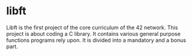 # libft
Libft is the first project of the core curriculum of the 42 network. This project is about coding a C library. It contains various general purpose functions programs rely upon. It is divided into a mandatory and a bonus part.
